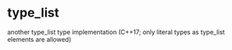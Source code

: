 # type_list
another type_list type implementation (C++17; only literal types as type_list elements are allowed)
